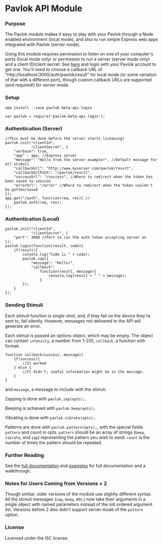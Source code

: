 # Pavlok API Module

### Purpose
The Pavlok module makes it easy to play with your Pavlok through a Node enabled environment (local mode), and also to run simple Express web apps integrated with Pavlok (server mode).

Using this module requires permission to listen on one of your computer's ports (local mode only) or permission to run a server (server mode only) and a client ID/client secret. See [here](http://pavlok-mvp.herokuapp.com/oauth/applications) and login with your Pavlok account to get one. You'll need to choose a callback URL of "http://localhost:3000/auth/pavlok/result" for local mode (or some variation of that with a different port), though custom callback URLs are supported (and required!) for server mode.

### Setup
```
npm install --save pavlok-beta-api-login
```
```
var pavlok = require('pavlok-beta-api-login');
```

### Authentication (Server)
```
//This must be done before the server starts listening!
pavlok.init("clientId", 
			"clientSecret", {
	"verbose": true,
	"app" : app, //Express server
	"message": "Hello from the server example!", //Default message for all stimuli
	"callbackUrl": "http://www.myserver.com/pavlok/result", 
	"callbackUrlPath": "/pavlok/result",
	"successUrl": "/success", //Where to redirect when the token has been saved to session
	"errorUrl": "/error" //Where to redirect when the token couldn't be gotten/saved
});
app.get("/auth", function(req, res){ //
	pavlok.auth(req, res);
});
```

### Authentication (Local)
```
pavlok.init("clientId", 
			"clientSecret", {
	"port": 3000 //Port to run the auth token accepting server on
});
pavlok.login(function(result, code){
	if(result){
		console.log("Code is " + code);
		pavlok.zap({
			"message": "Hello!",
			"callback": 
				function(result, message){
					console.log(result + " " + message);
				}
		});
	}
});
```

### Sending Stimuli
Each stimuli function is single-shot, and, if they fail on the device they're sent to, fail silently. However, messages not delivered to the API will generate an error.

Each stimuli is passed an options object, which may be empty. The object can contain `intensity`, a number from 1-255, `callback`, a function with format:

```
function callback(success, message){
    if(success){
        //It worked
    } else {
        //It didn't; useful information might be in the message.
    }
}
```
and `message`, a message to include with the stimuli.

Zapping is done with `pavlok.zap(opts);`.

Beeping is achieved with `pavlok.beep(opts);`.

Vibrating is done with `pavlok.vibrate(opts);`. 

Patterns are done with `pavlok.pattern(opts);`, with the special fields `pattern` and count in opts. `pattern` should be an array of strings (`beep`, `vibrate`, and `zap`) representing the pattern you wish to send. `count` is the number of times the pattern should be repeated.

### Further Reading
See the [full documentation](https://github.com/Behavioral-Technology-Group/Pavlok_Node_Module/wiki) and [examples](https://github.com/Behavioral-Technology-Group/Pavlok-Node-Samples) for full documentation and a walkthrough. 

### Notes for Users Coming from Versions < 2
Though simliar, older versions of the module use slightly different syntax.
All the stimuli messages (`zap`, `beep`, etc.) now take their arguments in a 
single object with named parameters instead of the old ordered argument list.
Versions before 2 also didn't support server mode of the `pattern` option.

### License
Licensed under the ISC license. 
